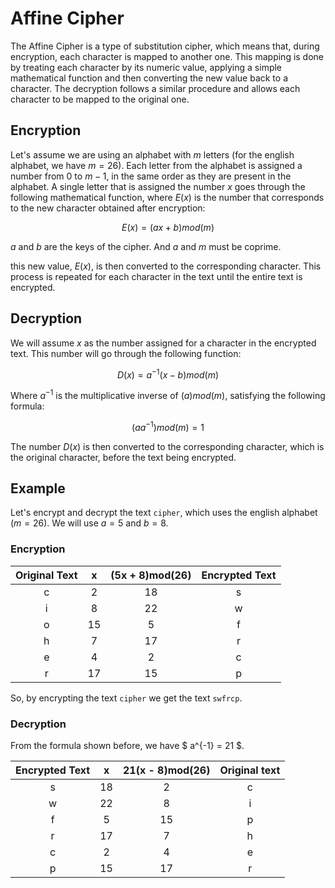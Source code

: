 # Affine Cipher

The Affine Cipher is a type of substitution cipher, which means that, during encryption, each character is mapped to another one. This mapping is done by treating each character by its numeric value, applying a simple mathematical function and then converting the new value back to a character. The decryption follows a similar procedure and allows each character to be mapped to the original one.

## Encryption

Let's assume we are using an alphabet with $m$ letters (for the english alphabet, we have $m=26$). Each letter from the alphabet is assigned a number from $0$ to $m-1$, in the same order as they are present in the alphabet. A single letter that is assigned the number $x$ goes through the following mathematical function, where $E(x)$ is the number that corresponds to the new character obtained after encryption:

$$ E(x) = (ax + b) mod (m) $$

$a$ and $b$ are the keys of the cipher. And $a$ and $m$ must be coprime.

this new value, $E(x)$, is then converted to the corresponding character. This process is repeated for each character in the text until the entire text is encrypted.

## Decryption

We will assume $x$ as the number assigned for a character in the encrypted text. This number will go through the following function:

$$ D(x) = a^{-1}(x-b)mod(m) $$

Where $a^{-1}$ is the multiplicative inverse of $(a)mod(m)$, satisfying the following formula:

$$ (aa^{-1})mod(m) = 1 $$

The number $D(x)$ is then converted to the corresponding character, which is the original character, before the text being encrypted.

## Example

Let's encrypt and decrypt the text `cipher`, which uses the english alphabet ($m=26$). We will use $a=5$ and $b=8$.

### Encryption

| Original Text      | x | (5x + 8)mod(26) | Encrypted Text |
| :---: | :---: | :---: | :---: |
| c | 2 | 18 | s |
| i | 8 | 22 | w |
| o | 15 | 5 | f |
| h | 7 | 17 | r |
| e | 4 | 2 | c |
| r | 17 | 15 | p |

So, by encrypting the text `cipher` we get the text `swfrcp`.

### Decryption

From the formula shown before, we have $ a^{-1} = 21 $.

| Encrypted Text | x | 21(x - 8)mod(26) | Original text |
| :---: | :---: | :---: | :---: |
| s | 18 | 2 | c |
| w | 22 | 8 | i |
| f | 5 | 15 | p |
| r | 17 | 7 | h |
| c | 2 | 4 | e |
| p | 15 | 17 | r |

